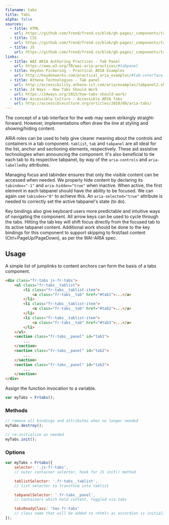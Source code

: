 ```yaml
---
filename: tabs
title: Tabs
alpha: false
sources:
  - title: HTML
    url: https://github.com/frend/frend.co/blob/gh-pages/_components/tabs/tabs.html
  - title: CSS
    url: https://github.com/frend/frend.co/blob/gh-pages/_components/tabs/tabs.css
  - title: JS
    url: https://github.com/frend/frend.co/blob/gh-pages/_components/tabs/tabs.js
links:
  - title: WAI ARIA Authoring Practices - Tab Panel
    url: https://www.w3.org/TR/wai-aria-practices/#tabpanel
  - title: Heydon Pickering - Practical ARIA Examples
    url: http://heydonworks.com/practical_aria_examples/#tab-interface
  - title: Athena Technologies - Tab panel
    url: http://accessibility.athena-ict.com/aria/examples/tabpanel2.shtml
  - title: 24 Ways - How Tabs Should Work
    url: https://24ways.org/2015/how-tabs-should-work/
  - title: Accessible Culture - Accessible ARIA Tabs
    url: http://accessibleculture.org/articles/2010/08/aria-tabs/
---
```


The concept of a tab interface for the web may seem strikingly straight-forward. However, implementations often draw the line at styling and showing/hiding content.

ARIA roles can be used to help give clearer meaning about the controls and containers in a tab component. `tablist`, `tab` and `tabpanel` are all ideal for the list, anchor and sectioning elements, respectively. These aid assistive technologies when announcing the component. It's also beneficial to tie each tab to its respective tabpanel, by way of the `aria-controls` and `aria-labelledby` attributes.

Managing focus and tabindex ensures that only the visible content can be accessed when needed. We properly hide content by declaring its `tabindex="-1"` and `aria-hidden="true"` when inactive. When active, the first element in each tabpanel should have the ability to be focused. We can again use `tabindex="0"` to achieve this. An `aria-selected="true"` attribute is needed to correctly set the active tabpanel's state (to do).

Key bindings also give keyboard users more predictable and intuitive ways of navigating the component. All arrow keys can be used to cycle through the tabs. Hitting the tab key will shift focus directly from the focused tab to its active tabpanel content. Additional work should be done to the key bindings for this component to support skipping to first/last content (Ctrl+PageUp/PageDown), as per the WAI-ARIA spec.


## Usage

A simple list of jumplinks to content anchors can form the basis of a tabs component.

~~~ html
<div class="fr-tabs js-fr-tabs">
	<ul class="fr-tabs__tablist">
		<li class="fr-tabs__tablist-item">
			<a class="fr-tabs__tab" href="#tab1">...</a>
		</li>
		<li class="fr-tabs__tablist-item">
			<a class="fr-tabs__tab" href="#tab2">...</a>
		</li>
		<li class="fr-tabs__tablist-item">
			<a class="fr-tabs__tab" href="#tab3">...</a>
		</li>
	</ul>
	<section class="fr-tabs__panel" id="tab1">
		...
	</section>
	<section class="fr-tabs__panel" id="tab2">
		...
	</section>
	<section class="fr-tabs__panel" id="tab3">
		...
	</section>
</div>
~~~

Assign the function invocation to a variable.

~~~ js
var myTabs = Frtabs();
~~~

### Methods

~~~ js
// remove all bindings and attributes when no longer needed
myTabs.destroy();

// re-initialise as needed
myTabs.init();
~~~

### Options

~~~ js
var myTabs = Frtabs({
	selector: '.js-fr-tabs',
	// outer container selector, hook for JS init() method

	tablistSelector: '.fr-tabs__tablist',
	// list selector to transform into tablist

	tabpanelSelector: '.fr-tabs__panel',
	// containers which hold content, toggled via tabs

	tabsReadyClass: 'has-fr-tabs'
	// class name that will be added to <html> as accordion is initialised
});
~~~